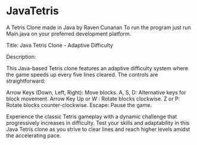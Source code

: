 # JavaTetris
A Tetris Clone made in Java by Raven Cunanan
To run the program just run Main.java on your preferred development platform.

Title: Java Tetris Clone - Adaptive Difficulty

Description:

This Java-based Tetris clone features an adaptive difficulty system where the game speeds up every five lines cleared. The controls are straightforward:

Arrow Keys (Down, Left, Right): Move blocks.
A, S, D: Alternative keys for block movement.
Arrow Key Up or W : Rotate blocks clockwise.
Z or P: Rotate blocks counter-clockwise.
Escape: Pause the game.


Experience the classic Tetris gameplay with a dynamic challenge that progressively increases in difficulty. Test your skills and adaptability in this Java Tetris clone as you strive to clear lines and reach higher levels amidst the accelerating pace.


